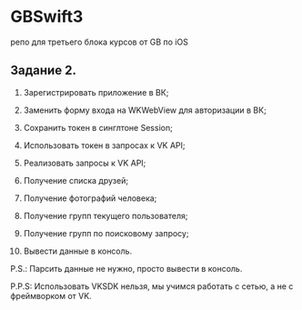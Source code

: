 # GBSwift3
репо для третьего блока курсов от GB по iOS

## Задание 2.

1. Зарегистрировать приложение в ВК;

2. Заменить форму входа на WKWebView для авторизации в ВК;

3. Сохранить токен в синглтоне Session;

4. Использовать токен в запросах к VK API;

5. Реализовать запросы к VK API;

6. Получение списка друзей;

7. Получение фотографий человека;

8. Получение групп текущего пользователя;

9. Получение групп по поисковому запросу;

10. Вывести данные в консоль.

P.S.: Парсить данные не нужно, просто вывести в консоль.

P.P.S: Использовать VKSDK нельзя, мы учимся работать с сетью, а не с фреймворком от VK.
